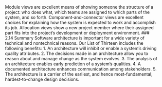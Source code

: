 Module views are excellent means of showing someone the structure of a project: who does what, which teams are assigned to which parts of the system, and so forth. Component-and-connector views are excellent choices for explaining how the system is expected to work and accomplish its job. Allocation views show a new project member where their assigned part fits into the project’s development or deployment environment. ### 2.14 Summary Software architecture is important for a wide variety of technical and nontechnical reasons. Our List of Thirteen includes the following benefits: 1.  An architecture will inhibit or enable a system’s driving quality attributes. 2.  The decisions made in an architecture allow you to reason about and manage change as the system evolves. 3.  The analysis of an architecture enables early prediction of a system’s qualities. 4.  A documented architecture enhances communication among stakeholders. 5.  The architecture is a carrier of the earliest, and hence most-fundamental, hardest-to-change design decisions.